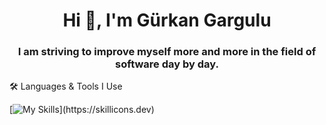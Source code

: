 <h1 align="center">Hi 👋, I'm Gürkan Gargulu</h1>
<h3 align="center">I am striving to improve myself more and more in the field of software day by day.</h3>


<div class = "tools"; border-bottom: 1px solid red;>
🛠 Languages & Tools I Use
</div>


[![My Skills](https://skillicons.dev/icons?i=js,html,css,cs,mysql,php,py,sass,unity,vue,)](https://skillicons.dev)

